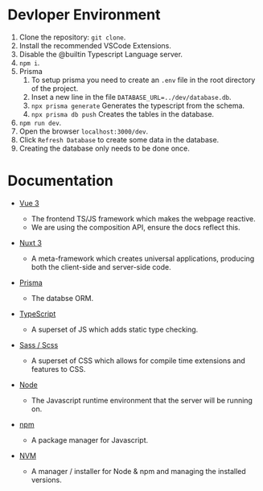 # Devloper Environment

1. Clone the repository: `git clone`.
2. Install the recommended VSCode Extensions.
3. Disable the @builtin Typescript Language server.
4. `npm i`.
5. Prisma
   1. To setup prisma you need to create an `.env` file in the root directory of the project.
   2. Inset a new line in the file `DATABASE_URL=../dev/database.db`.
   3. `npx prisma generate` Generates the typescript from the schema.
   4. `npx prisma db push` Creates the tables in the database.
6. `npm run dev`.
7. Open the browser `localhost:3000/dev`.
8. Click `Refresh Database` to create some data in the database.
9. Creating the database only needs to be done once.

# Documentation

- [Vue 3](https://vuejs.org/guide/introduction.html)
  - The frontend TS/JS framework which makes the webpage reactive.
  - We are using the composition API, ensure the docs reflect this.
- [Nuxt 3](https://nuxt.com/docs/getting-started/introduction)

  - A meta-framework which creates universal applications, producing both the client-side and server-side code.

- [Prisma](https://www.prisma.io/)

  - The databse ORM.

- [TypeScript](https://www.typescriptlang.org/)
  - A superset of JS which adds static type checking.
- [Sass / Scss](https://sass-lang.com/)

  - A superset of CSS which allows for compile time extensions and features to CSS.

- [Node](https://nodejs.org/)
  - The Javascript runtime environment that the server will be running on.
- [npm](https://www.npmjs.com/)
  - A package manager for Javascript.
- [NVM](https://github.com/coreybutler/nvm-windows)
  - A manager / installer for Node & npm and managing the installed versions.
